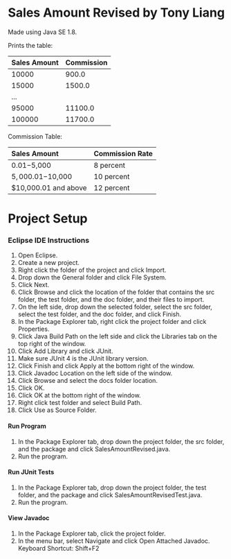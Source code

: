 # Sales Amount Revised by Tony Liang

Made using Java SE 1.8.

Prints the table:

Sales Amount  | Commission
:------------ | :----------
10000         | 900.0
15000         | 1500.0
...           |
95000         | 11100.0
100000        | 11700.0

Commission Table:

Sales Amount          | Commission Rate
:-------------------- | :---------------
$0.01-$5,000          | 8 percent
$5,000.01-$10,000     | 10 percent
$10,000.01 and above  | 12 percent

# Project Setup

### Eclipse IDE Instructions
1. Open Eclipse.
2. Create a new project.
3. Right click the folder of the project and click Import.
4. Drop down the General folder and click File System.
5. Click Next.
6. Click Browse and click the location of the folder that contains the src folder, the test folder, and the doc folder, and their files to import.
7. On the left side, drop down the selected folder, select the src folder, select the test folder, and the doc folder, and click Finish.
8. In the Package Explorer tab, right click the project folder and click Properties.
9. Click Java Build Path on the left side and click the Libraries tab on the top right of the window.
10. Click Add Library and click JUnit.
11. Make sure JUnit 4 is the JUnit library version.
12. Click Finish and click Apply at the bottom right of the window.
13. Click Javadoc Location on the left side of the window.
14. Click Browse and select the docs folder location.
15. Click OK.
16. Click OK at the bottom right of the window.
17. Right click test folder and select Build Path.
18. Click Use as Source Folder.

#### Run Program
1. In the Package Explorer tab, drop down the project folder, the src folder, and the package and click SalesAmountRevised.java.
2. Run the program.

#### Run JUnit Tests
1. In the Package Explorer tab, drop down the project folder, the test folder, and the package and click SalesAmountRevisedTest.java.
2. Run the program.

#### View Javadoc
1. In the Package Explorer tab, click the project folder.
2. In the menu bar, select Navigate and click Open Attached Javadoc. Keyboard Shortcut: Shift+F2